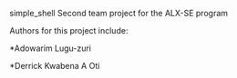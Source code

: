 simple_shell
Second team project for the ALX-SE program

Authors for this project include:

*Adowarim Lugu-zuri

*Derrick Kwabena A Oti
